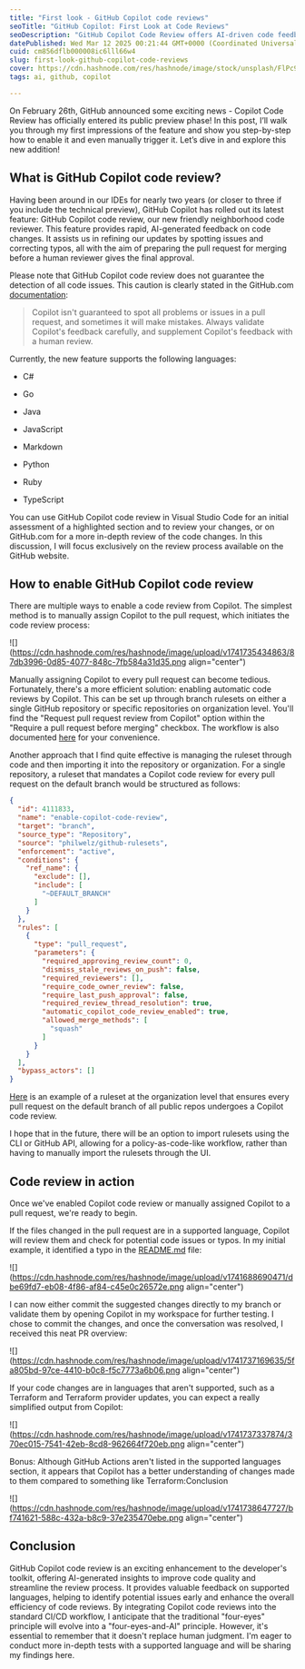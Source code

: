 ```yaml
---
title: "First look - GitHub Copilot code reviews"
seoTitle: "GitHub Copilot: First Look at Code Reviews"
seoDescription: "GitHub Copilot Code Review offers AI-driven code feedback for better quality and streamlined reviews. Discover setup and features in this guide"
datePublished: Wed Mar 12 2025 00:21:44 GMT+0000 (Coordinated Universal Time)
cuid: cm856dflb000008ic6lll66w4
slug: first-look-github-copilot-code-reviews
cover: https://cdn.hashnode.com/res/hashnode/image/stock/unsplash/FlPc9_VocJ4/upload/f43b41cc40dd9c88eb779dc4d64d02d4.jpeg
tags: ai, github, copilot

---
```


On February 26th, GitHub announced some exciting news - Copilot Code Review has officially entered its public preview phase! In this post, I’ll walk you through my first impressions of the feature and show you step-by-step how to enable it and even manually trigger it. Let’s dive in and explore this new addition!

## What is GitHub Copilot code review?

Having been around in our IDEs for nearly two years (or closer to three if you include the technical preview), GitHub Copilot has rolled out its latest feature: GitHub Copilot code review, our new friendly neighborhood code reviewer. This feature provides rapid, AI-generated feedback on code changes. It assists us in refining our updates by spotting issues and correcting typos, all with the aim of preparing the pull request for merging before a human reviewer gives the final approval.

Please note that GitHub Copilot code review does not guarantee the detection of all code issues. This caution is clearly stated in the GitHub.com [documentation](https://docs.github.com/en/copilot/using-github-copilot/code-review/using-copilot-code-review):

> Copilot isn't guaranteed to spot all problems or issues in a pull request, and sometimes it will make mistakes. Always validate Copilot's feedback carefully, and supplement Copilot's feedback with a human review.

Currently, the new feature supports the following languages:

* C#
    
* Go
    
* Java
    
* JavaScript
    
* Markdown
    
* Python
    
* Ruby
    
* TypeScript
    

You can use GitHub Copilot code review in Visual Studio Code for an initial assessment of a highlighted section and to review your changes, or on GitHub.com for a more in-depth review of the code changes. In this discussion, I will focus exclusively on the review process available on the GitHub website.

## How to enable GitHub Copilot code review

There are multiple ways to enable a code review from Copilot. The simplest method is to manually assign Copilot to the pull request, which initiates the code review process:

![](https://cdn.hashnode.com/res/hashnode/image/upload/v1741735434863/87db3996-0d85-4077-848c-7fb584a31d35.png align="center")

Manually assigning Copilot to every pull request can become tedious. Fortunately, there's a more efficient solution: enabling automatic code reviews by Copilot. This can be set up through branch rulesets on either a single GitHub repository or specific repositories on organization level. You'll find the "Request pull request review from Copilot" option within the "Require a pull request before merging" checkbox. The workflow is also documented [here](https://docs.github.com/en/copilot/using-github-copilot/code-review/configuring-automatic-code-review-by-copilot#configuring-automatic-code-review-for-a-single-repository) for your convenience.

Another approach that I find quite effective is managing the ruleset through code and then importing it into the repository or organization. For a single repository, a ruleset that mandates a Copilot code review for every pull request on the default branch would be structured as follows:

```json
{
  "id": 4111833,
  "name": "enable-copilot-code-review",
  "target": "branch",
  "source_type": "Repository",
  "source": "philwelz/github-rulesets",
  "enforcement": "active",
  "conditions": {
    "ref_name": {
      "exclude": [],
      "include": [
        "~DEFAULT_BRANCH"
      ]
    }
  },
  "rules": [
    {
      "type": "pull_request",
      "parameters": {
        "required_approving_review_count": 0,
        "dismiss_stale_reviews_on_push": false,
        "required_reviewers": [],
        "require_code_owner_review": false,
        "require_last_push_approval": false,
        "required_review_thread_resolution": true,
        "automatic_copilot_code_review_enabled": true,
        "allowed_merge_methods": [
          "squash"
        ]
      }
    }
  ],
  "bypass_actors": []
}
```

[Here](https://github.com/philwelz/github-rulesets/blob/main/org/enable-copilot-code-review-public-repos.json) is an example of a ruleset at the organization level that ensures every pull request on the default branch of all public repos undergoes a Copilot code review.

I hope that in the future, there will be an option to import rulesets using the CLI or GitHub API, allowing for a policy-as-code-like workflow, rather than having to manually import the rulesets through the UI.

## Code review in action

Once we've enabled Copilot code review or manually assigned Copilot to a pull request, we're ready to begin.

If the files changed in the pull request are in a supported language, Copilot will review them and check for potential code issues or typos. In my initial example, it identified a typo in the [README.md](http://README.md) file:

![](https://cdn.hashnode.com/res/hashnode/image/upload/v1741688690471/dbe69fd7-eb08-4f86-af84-c45e0c26572e.png align="center")

I can now either commit the suggested changes directly to my branch or validate them by opening Copilot in my workspace for further testing. I chose to commit the changes, and once the conversation was resolved, I received this neat PR overview:

![](https://cdn.hashnode.com/res/hashnode/image/upload/v1741737169635/5fa805bd-97ce-4410-b0c8-f5c7773a6b06.png align="center")

If your code changes are in languages that aren't supported, such as a Terraform and Terraform provider updates, you can expect a really simplified output from Copilot:

![](https://cdn.hashnode.com/res/hashnode/image/upload/v1741737337874/370ec015-7541-42eb-8cd8-962664f720eb.png align="center")

Bonus: Although GitHub Actions aren't listed in the supported languages section, it appears that Copilot has a better understanding of changes made to them compared to something like Terraform:Conclusion

![](https://cdn.hashnode.com/res/hashnode/image/upload/v1741738647727/bf741621-588c-432a-b8c9-37e235470ebe.png align="center")

## Conclusion

GitHub Copilot code review is an exciting enhancement to the developer's toolkit, offering AI-generated insights to improve code quality and streamline the review process. It provides valuable feedback on supported languages, helping to identify potential issues early and enhance the overall efficiency of code reviews. By integrating Copilot code reviews into the standard CI/CD workflow, I anticipate that the traditional "four-eyes" principle will evolve into a "four-eyes-and-AI" principle. However, it's essential to remember that it doesn't replace human judgment. I'm eager to conduct more in-depth tests with a supported language and will be sharing my findings here.
